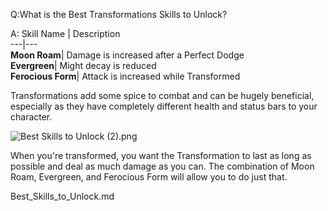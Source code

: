 Q:What is the Best Transformations Skills to Unlock?

A:
Skill Name | Description   
---|---  
**Moon Roam**|  Damage is increased after a Perfect Dodge   
**Evergreen**|  Might decay is reduced   
**Ferocious Form**|  Attack is increased while Transformed   
  
Transformations add some spice to combat and can be hugely beneficial, especially as they have completely different health and status bars to your character. 

![Best Skills to Unlock \(2\).png](https://oyster.ignimgs.com/mediawiki/apis.ign.com/black-myth-wukong/b/bc/Best_Skills_to_Unlock_%282%29.png)

When you're transformed, you want the Transformation to last as long as possible and deal as much damage as you can. The combination of Moon Roam, Evergreen, and Ferocious Form will allow you to do just that. 

Best_Skills_to_Unlock.md